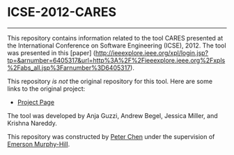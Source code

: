 # ICSE-2012-CARES
***
This repository contains information related to the tool CARES presented at the International Conference on Software Engineering (ICSE), 2012. The tool was presented in this [paper] (http://ieeexplore.ieee.org/xpl/login.jsp?tp=&arnumber=6405317&url=http%3A%2F%2Fieeexplore.ieee.org%2Fxpls%2Fabs_all.jsp%3Farnumber%3D6405317).

This repository _is not_ the original repository for this tool. Here are some links to the original project:
* [Project Page](http://research.microsoft.com/en-us/projects/cares/)

The tool was developed by Anja Guzzi, Andrew Begel, Jessica Miller, and Krishna Nareddy.

This repository was constructed by [Peter Chen](https://github.com/pmchen3) under the supervision of [Emerson Murphy-Hill](https://github.com/CaptainEmerson).

